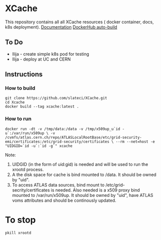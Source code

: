 # XCache
This repository contains all all XCache resources ( docker container, docs, k8s deployment).
[Documentation](http://slateci.io/XCache/)
[DockerHub auto-build](https://hub.docker.com/r/slateci/xcache/)

## To Do

*   Ilija - create simple k8s pod for testing
*   Ilija - deploy at UC and CERN


## Instructions
### How to build

```
git clone https://github.com/slateci/XCache.git
cd Xcache
docker build --tag xcache:latest .
```

### How to run

```docker run -dt -v /tmp/data:/data -v /tmp/x509up_u`id -u`:/var/run/x509up \
  -v /cvmfs/atlas.cern.ch/repo/ATLASLocalRootBase/etc/grid-security-emi/certificates:/etc/grid-security/certificates \
  --rm --net=host -e "UIDGID=`id -u`:`id -g`" xcache ```

Note:
1. UIDGID (in the form of uid:gid) is needed and will be used to run the xrootd process.
2. A the disk space for cache is bind mounted to /data. It should be owned by "uid".
3. To access ATLAS data sources, bind mount to /etc/grid-secrity/certificates is needed. Also
   needed is a x509 proxy bind mounted to /var/run/x509up. It should be owned by "uid", have 
   ATLAS voms attributes and should be continously updated.

# To stop

```pkill xrootd```
